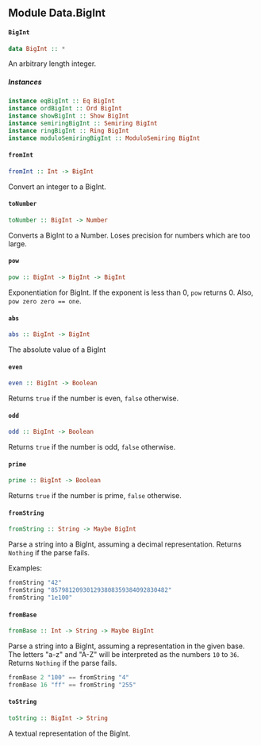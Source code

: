 ## Module Data.BigInt

#### `BigInt`

``` purescript
data BigInt :: *
```

An arbitrary length integer.

##### Instances
``` purescript
instance eqBigInt :: Eq BigInt
instance ordBigInt :: Ord BigInt
instance showBigInt :: Show BigInt
instance semiringBigInt :: Semiring BigInt
instance ringBigInt :: Ring BigInt
instance moduloSemiringBigInt :: ModuloSemiring BigInt
```

#### `fromInt`

``` purescript
fromInt :: Int -> BigInt
```

Convert an integer to a BigInt.

#### `toNumber`

``` purescript
toNumber :: BigInt -> Number
```

Converts a BigInt to a Number. Loses precision for numbers which are too
large.

#### `pow`

``` purescript
pow :: BigInt -> BigInt -> BigInt
```

Exponentiation for BigInt. If the exponent is less than 0, `pow`
returns 0. Also, `pow zero zero == one`.

#### `abs`

``` purescript
abs :: BigInt -> BigInt
```

The absolute value of a BigInt

#### `even`

``` purescript
even :: BigInt -> Boolean
```

Returns `true` if the number is even, `false` otherwise.

#### `odd`

``` purescript
odd :: BigInt -> Boolean
```

Returns `true` if the number is odd, `false` otherwise.

#### `prime`

``` purescript
prime :: BigInt -> Boolean
```

Returns `true` if the number is prime, `false` otherwise.

#### `fromString`

``` purescript
fromString :: String -> Maybe BigInt
```

Parse a string into a BigInt, assuming a decimal representation. Returns
`Nothing` if the parse fails.

Examples:
```purescript
fromString "42"
fromString "857981209301293808359384092830482"
fromString "1e100"
```

#### `fromBase`

``` purescript
fromBase :: Int -> String -> Maybe BigInt
```

Parse a string into a BigInt, assuming a representation in the given base.
The letters "a-z" and "A-Z" will be interpreted as the numbers `10` to
`36`. Returns `Nothing` if the parse fails.

```purescript
fromBase 2 "100" == fromString "4"
fromBase 16 "ff" == fromString "255"
```

#### `toString`

``` purescript
toString :: BigInt -> String
```

A textual representation of the BigInt.


